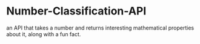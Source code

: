 # Number-Classification-API
an API that takes a number and returns interesting mathematical properties about it, along with a fun fact.
